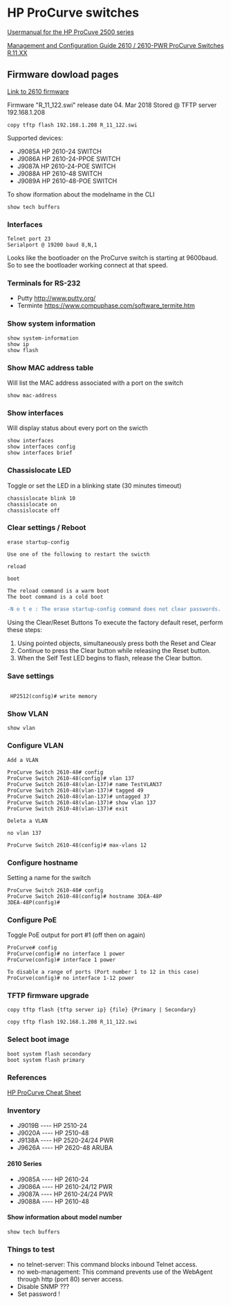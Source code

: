# HP ProCurve switches

[Usermanual for the HP ProCuve 2500 series](http://ftp.hp.com/pub/networking/software/59692354.pdf)

[Management and Configuration Guide 2610 / 2610-PWR ProCurve Switches R.11.XX](http://static.highspeedbackbone.net/pdf/Hp-ProCurver-2610-Management-Manual.pdf)



## Firmware dowload pages

[Link to 2610 firmware](https://h10145.www1.hpe.com/downloads/SoftwareReleases.aspx?ProductNumber=J9086A&lang=en&cc=uk&prodSeriesId=5179339)

Firmware "R_11_122.swi" release date 04. Mar 2018  Stored @  TFTP server 192.168.1.208
```
copy tftp flash 192.168.1.208 R_11_122.swi
```

Supported devices:
* J9085A HP 2610-24 SWITCH
* J9086A HP 2610-24-PPOE SWITCH
* J9087A HP 2610-24-POE SWITCH
* J9088A HP 2610-48 SWITCH
* J9089A HP 2610-48-POE SWITCH

To show iformation about the modelname in the CLI
```
show tech buffers
```

### Interfaces
```
Telnet port 23
Serialport @ 19200 baud 8,N,1

```

Looks like the bootloader on the ProCurve switch is starting at 9600baud. So to see the bootloader working connect at that speed.

### Terminals for RS-232 

* Putty http://www.putty.org/
* Terminte https://www.compuphase.com/software_termite.htm
 



### Show system information
```
show system-information
show ip
show flash
```

### Show MAC address table
Will list the MAC address associated with a port on the switch
```
show mac-address
```

### Show interfaces
Will display status about every port on the swicth
```
show interfaces
show interfaces config
show interfaces brief
```

### Chassislocate LED
Toggle or set the LED in a blinking state (30 minutes timeout)
```
chassislocate blink 10
chassislocate on
chassislocate off
```


### Clear settings / Reboot
```
erase startup-config

Use one of the following to restart the swicth

reload

boot

The reload command is a warm boot
The boot command is a cold boot
```

```Diff
-N o t e : The erase startup-config command does not clear passwords.

```

Using the Clear/Reset Buttons
To execute the factory default reset, perform these steps:
1. Using pointed objects, simultaneously press both the Reset and Clear
2. Continue to press the Clear button while releasing the Reset button.
3. When the Self Test LED begins to flash, release the Clear button.


### Save settings
```

 HP2512(config)# write memory
```

### Show VLAN
```
show vlan
```

### Configure VLAN
```
Add a VLAN

ProCurve Switch 2610-48# config
ProCurve Switch 2610-48(config)# vlan 137
ProCurve Switch 2610-48(vlan-137)# name TestVLAN37
ProCurve Switch 2610-48(vlan-137)# tagged 49
ProCurve Switch 2610-48(vlan-137)# untagged 37
ProCurve Switch 2610-48(vlan-137)# show vlan 137
ProCurve Switch 2610-48(vlan-137)# exit

Deleta a VLAN

no vlan 137

ProCurve Switch 2610-48(config)# max-vlans 12

```

### Configure hostname
Setting a name for the switch
```
ProCurve Switch 2610-48# config
ProCurve Switch 2610-48(config)# hostname 3DEA-48P
3DEA-48P(config)#
```

### Configure PoE
Toggle PoE output for port #1 (off then on again)
```
ProCurve# config 
ProCurve(config)# no interface 1 power
ProCurve(config)# interface 1 power

To disable a range of ports (Port number 1 to 12 in this case)
ProCurve(config)# no interface 1-12 power

```
 
    
### TFTP firmware upgrade
```
copy tftp flash {tftp server ip} {file} {Primary | Secondary}

copy tftp flash 192.168.1.208 R_11_122.swi

```




### Select boot image
```
boot system flash secondary
boot system flash primary
```

### References
[HP ProCurve Cheat Sheet](http://blog.petrilopia.net/info/hp-procurve-cli-cheatsheet-2/)


### Inventory

* J9019B ---- HP 2510-24
* J9020A ---- HP 2510-48
* J9138A ---- HP 2520-24/24 PWR
* J9626A ---- HP 2620-48  ARUBA

#### 2610 Series
* J9085A ---- HP 2610-24
* J9086A ---- HP 2610-24/12 PWR
* J9087A ---- HP 2610-24/24 PWR
* J9088A ---- HP 2610-48

#### Show information about model number
```
show tech buffers
```


### Things to test

* no telnet-server: This command blocks inbound Telnet access.
* no web-management: This command prevents use of the WebAgent through http (port 80) server access.
* Disable SNMP ???
* Set password !
